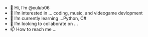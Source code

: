- 👋 Hi, I’m @xulub06
- 👀 I’m interested in ... coding, music, and videogame devlopment
- 🌱 I’m currently learning ...Python, C# 
- 💞️ I’m looking to collaborate on ...
- 📫 How to reach me ...

<!---
xulub06/xulub06 is a ✨ special ✨ repository because its `README.md` (this file) appears on your GitHub profile.
You can click the Preview link to take a look at your changes.
--->

